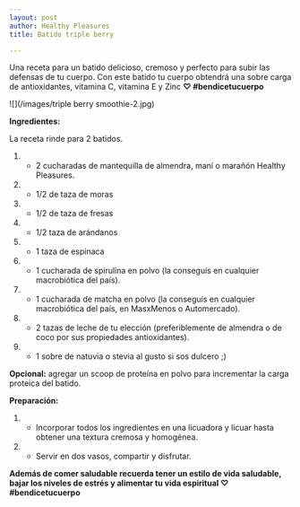 ```yaml
---
layout: post
author: Healthy Pleasures
title: Batido triple berry

---
```

Una receta para un batido delicioso, cremoso y perfecto para subir las defensas de tu cuerpo. Con este batido tu cuerpo obtendrá una sobre carga de antioxidantes, vitamina C, vitamina E y Zinc **♡ #bendicetucuerpo**

![](/images/triple berry smoothie-2.jpg)

**Ingredientes:**

La receta rinde para 2 batidos.

1. - 2 cucharadas de mantequilla de almendra, maní o marañón Healthy Pleasures.
2. - 1/2 de taza de moras
3. - 1/2 de taza de fresas
4. - 1/2 taza de arándanos 
5. - 1 taza de espinaca
6. - 1 cucharada de spirulina en polvo (la conseguís en cualquier macrobiótica del país).
7. - 1 cucharada de matcha en polvo (la conseguís en cualquier macrobiótica del país, en MasxMenos o Automercado).
8. - 2 tazas de leche de tu elección (preferiblemente de almendra o de coco por sus propiedades antioxidantes).
9. - 1 sobre de natuvia o stevia al gusto si sos dulcero ;)

**Opcional:** agregar un scoop de proteína en polvo para incrementar la carga proteica del batido. 

**Preparación:**

1. - Incorporar todos los ingredientes en una licuadora y licuar hasta obtener una textura cremosa y homogénea. 
2. - Servir en dos vasos, compartir y disfrutar.

**Además de comer saludable recuerda tener un estilo de vida saludable, bajar los niveles de estrés y alimentar tu vida espiritual ♡ #bendicetucuerpo**